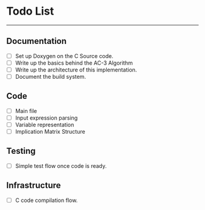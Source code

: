 
# Todo List

---

## Documentation

- [ ] Set up Doxygen on the C Source code.
- [ ] Write up the basics behind the AC-3 Algorithm
- [ ] Write up the architecture of this implementation.
- [ ] Document the build system.

## Code

- [ ] Main file
- [ ] Input expression parsing
- [ ] Variable representation
- [ ] Implication Matrix Structure

## Testing

- [ ] Simple test flow once code is ready.

## Infrastructure

- [ ] C code compilation flow.
